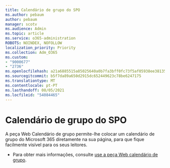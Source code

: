 ```yaml
---
title: Calendário de grupo do SPO
ms.author: pebaum
author: pebaum
manager: scotv
ms.audience: Admin
ms.topic: article
ms.service: o365-administration
ROBOTS: NOINDEX, NOFOLLOW
localization_priority: Priority
ms.collection: Adm_O365
ms.custom:
- "9000677"
- "2736"
ms.openlocfilehash: a21a6885515a85025640a0b7fa3bff0fc73f5af05938ee38135636772e869391
ms.sourcegitcommit: b5f7da89a650d2915dc652449623c78be6247175
ms.translationtype: MT
ms.contentlocale: pt-PT
ms.lasthandoff: 08/05/2021
ms.locfileid: "54084465"
---
```

# <a name="spo-group-calendar"></a>Calendário de grupo do SPO

A peça Web Calendário de grupo permite-lhe colocar um calendário de grupo do Microsoft 365 diretamente na sua página, para que fique facilmente visível para os seus leitores.
- Para obter mais informações, consulte [use a peça Web calendário de grupo](https://support.microsoft.com/en-us/office/use-the-group-calendar-web-part-eaf3c04d-5699-48cb-8b5e-3caa887d51ce?ui=en-us&rs=en-us&ad=us).
